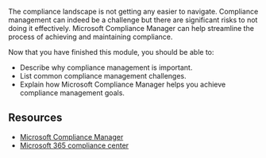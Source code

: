 The compliance landscape is not getting any easier to navigate. Compliance management can indeed be a challenge but there are significant risks to not doing it effectively. Microsoft Compliance Manager can help streamline the process of achieving and maintaining compliance.

Now that you have finished this module, you should be able to:
  
- Describe why compliance management is important.
- List common compliance management challenges.
- Explain how Microsoft Compliance Manager helps you achieve compliance management goals.

## Resources

- [Microsoft Compliance Manager](/microsoft-365/compliance/compliance-manager-overview?azure-portal=true)
- [Microsoft 365 compliance center](/microsoft-365/compliance/microsoft-365-compliance-center?azure-portal=true)
